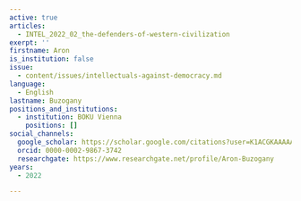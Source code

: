 ```yaml
---
active: true
articles:
  - INTEL_2022_02_the-defenders-of-western-civilization
exerpt: ''
firstname: Aron
is_institution: false
issue:
  - content/issues/intellectuals-against-democracy.md
language:
  - English
lastname: Buzogany
positions_and_institutions:
  - institution: BOKU Vienna
    positions: []
social_channels:
  google_scholar: https://scholar.google.com/citations?user=K1ACGKAAAAAJ&hl=en
  orcid: 0000-0002-9867-3742
  researchgate: https://www.researchgate.net/profile/Aron-Buzogany
years:
  - 2022

---
```

